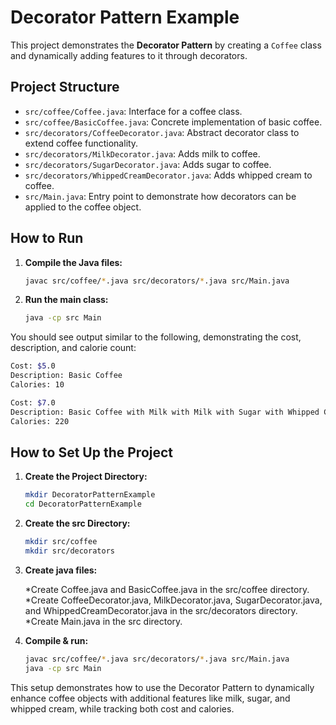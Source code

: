 # Decorator Pattern Example

This project demonstrates the **Decorator Pattern** by creating a `Coffee` class and dynamically adding features to it through decorators.

## Project Structure

- `src/coffee/Coffee.java`: Interface for a coffee class.
- `src/coffee/BasicCoffee.java`: Concrete implementation of basic coffee.
- `src/decorators/CoffeeDecorator.java`: Abstract decorator class to extend coffee functionality.
- `src/decorators/MilkDecorator.java`: Adds milk to coffee.
- `src/decorators/SugarDecorator.java`: Adds sugar to coffee.
- `src/decorators/WhippedCreamDecorator.java`: Adds whipped cream to coffee.
- `src/Main.java`: Entry point to demonstrate how decorators can be applied to the coffee object.

## How to Run

1. **Compile the Java files:**

   ```bash
   javac src/coffee/*.java src/decorators/*.java src/Main.java

   ```

2. **Run the main class:**
   ```bash
   java -cp src Main
   ```

You should see output similar to the following, demonstrating the cost, description, and calorie count:

```bash
Cost: $5.0
Description: Basic Coffee
Calories: 10

Cost: $7.0
Description: Basic Coffee with Milk with Milk with Sugar with Whipped Cream
Calories: 220
```

## How to Set Up the Project

1. **Create the Project Directory:**

   ```bash
   mkdir DecoratorPatternExample
   cd DecoratorPatternExample

   ```

2. **Create the src Directory:**

   ```bash
   mkdir src/coffee
   mkdir src/decorators

   ```

3. **Create java files:**

   *Create Coffee.java and BasicCoffee.java in the src/coffee directory.
   *Create CoffeeDecorator.java, MilkDecorator.java, SugarDecorator.java, and WhippedCreamDecorator.java in the src/decorators directory.
   \*Create Main.java in the src directory.

4. **Compile & run:**

   ```bash
   javac src/coffee/*.java src/decorators/*.java src/Main.java
   java -cp src Main
   ```

This setup demonstrates how to use the Decorator Pattern to dynamically enhance coffee objects with additional features like milk, sugar, and whipped cream, while tracking both cost and calories.
